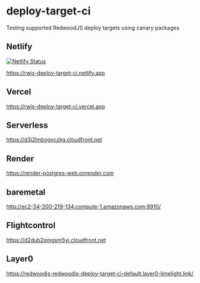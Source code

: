 # deploy-target-ci
Testing supported RedwoodJS deploy targets using canary packages

## Netlify
[![Netlify Status](https://api.netlify.com/api/v1/badges/df4e9ede-0129-45e4-ad8f-e5e2c414c0b6/deploy-status)](https://app.netlify.com/sites/rwjs-deploy-target-ci/deploys)

https://rwjs-deploy-target-ci.netlify.app

## Vercel
https://rwjs-deploy-target-ci.vercel.app

## Serverless
https://d3j2lmbogvczkg.cloudfront.net

## Render
https://render-postgres-web.onrender.com

## baremetal
http://ec2-34-200-219-134.compute-1.amazonaws.com:8910/

## Flightcontrol
https://d2dub2qmgsm5yj.cloudfront.net

## Layer0
https://redwoodjs-redwoodjs-deploy-target-ci-default.layer0-limelight.link/